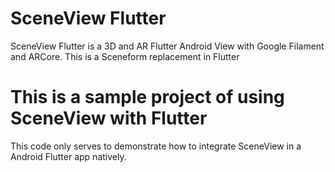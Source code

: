 # SceneView Flutter
SceneView Flutter is a 3D and AR Flutter Android View with Google Filament and ARCore. This is a Sceneform replacement in Flutter

# This is a sample project of using SceneView with Flutter 
This code only serves to demonstrate how to integrate SceneView in a Android Flutter app natively.
